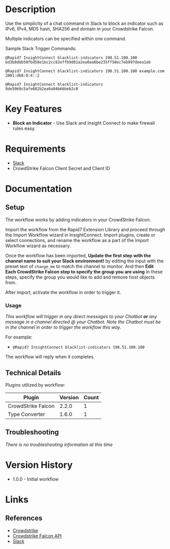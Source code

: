 # Description

Use the simplicity of a chat command in Slack to block an indicator such as IPv6, IPv4, MD5 hash, SHA256 and domain in your Crowdstrike Falcon.

Multiple indicators can be specified within one command.

Sample Slack Trigger Commands:

`@Rapid7 InsightConnect blacklist-indicators 198.51.100.100 bd3b8dbb50fbd58e1bc2cc82effb9d81a2ea0aa6be235ff58ec7eb997deea1ab`

`@Rapid7 InsightConnect blacklist-indicators 198.51.100.100 example.com 2001:db8:8:4::2`

`@Rapid7 InsightConnect blacklist-indicators 9de5069c5afe602b2ea0a04b66beb2c0`

# Key Features

* **Block an Indicator** - Use Slack and Insight Connect to make firewall rules easy. 

# Requirements

* [Slack](https://insightconnect.help.rapid7.com/docs/chatops-step)
* CrowdStrike Falcon Client Secret and Client ID

# Documentation

## Setup

The workflow works by adding indicators in your CrowdStrike Falcon.

Import the workflow from the Rapid7 Extension Library and proceed through the Import Workflow wizard in InsightConnect. Import plugins, create or select connections, and rename the workflow as a part of the Import Workflow wizard as necessary.

Once the workflow has been imported, **Update the first step with the channel name to suit your Slack environment!** by editing the input with the preset text of `change_me` to match the channel to monitor.
And then **Edit Each CrowdStrike Falcon step to specify the group you are using** In these steps, specify the group you would like to add and remove host objects from.

After import, activate the workflow in order to trigger it.

### Usage

*This workflow will trigger in any direct messages to your Chatbot **or** any message in a channel directed @ your Chatbot. Note the Chatbot must be in the channel in order to trigger the workflow this way.*

For example:
* `@Rapid7 InsightConnect blacklist-indicators 198.51.100.100`

The workflow will reply when it completes.

## Technical Details

Plugins utilized by workflow:

|Plugin|Version|Count|
|----|----|--------|
|CrowdStrike Falcon|2.2.0|1|
|Type Converter|1.6.0|1|

## Troubleshooting

_There is no troubleshooting information at this time_

# Version History

* 1.0.0 - Initial workflow

# Links

## References

* [Crowdstrike](https://www.crowdstrike.com/)
* [Crowdstrike Falcon API](https://falcon.crowdstrike.com/support/documentation)
* [Slack](https://slack.com)
